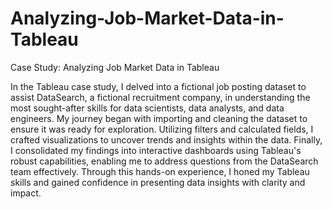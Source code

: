 # Analyzing-Job-Market-Data-in-Tableau
Case Study: Analyzing Job Market Data in Tableau


In the Tableau case study, I delved into a fictional job posting dataset to assist DataSearch, a fictional recruitment company, in understanding the most sought-after skills for data scientists, data analysts, and data engineers. My journey began with importing and cleaning the dataset to ensure it was ready for exploration. Utilizing filters and calculated fields, I crafted visualizations to uncover trends and insights within the data. Finally, I consolidated my findings into interactive dashboards using Tableau's robust capabilities, enabling me to address questions from the DataSearch team effectively. Through this hands-on experience, I honed my Tableau skills and gained confidence in presenting data insights with clarity and impact.
